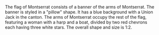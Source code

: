 The flag of Montserrat consists of a banner of the arms of Montserrat. The banner is styled in a "pillow" shape. It has a blue background with a Union Jack in the canton. The arms of Montserrat occupy the rest of the flag, featuring a woman with a harp and a boat, divided by two red chevrons each having three white stars. The overall shape and size is 1:2.